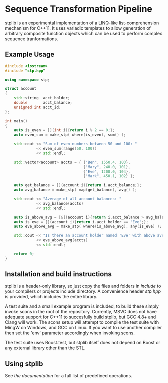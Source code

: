 Sequence Transformation Pipeline
===

stplib is an experimental implementation of a LINQ-like list-comprehension mechanism for C++11. It uses variadic templates to allow generation of arbitrary composite function objects which can be used to perform complex sequence tranformations.

Example Usage
---

```c++
#include <iostream>
#include "stp.hpp"

using namespace stp;

struct account
{
    std::string  acct_holder;
    double       acct_balance;
    unsigned int acct_id;
};

int main()
{
    auto is_even = [](int i){return i % 2 == 0;};
    auto even_sum = make_stp( where(is_even), sum() );

    std::cout << "Sum of even numbers between 50 and 100: "
              << even_sum(range(50, 100))
              << std::endl;

    std::vector<account> accts = { {"Ben", 1550.4, 103},
                                   {"Mary", 240.0, 101},
                                   {"Eve", 1200.0, 104},
                                   {"Mark", 450.1, 102} };

    auto get_balance = [](account i){return i.acct_balance;};
    auto avg_balance = make_stp( map(get_balance), avg() );

    std::cout << "Average of all account balances: "
              << avg_balance(accts)
              << std::endl;

    auto is_above_avg = [&](account i){return i.acct_balance > avg_balance(accts);};
    auto is_eve = [](account i){return i.acct_holder == "Eve";};
    auto eve_above_avg = make_stp( where(is_above_avg), any(is_eve) );

    std::cout << "Is there an account holder named 'Eve' with above average account balance: "
              << eve_above_avg(accts)
              << std::endl;

    return 0;
}
```

Installation and build instructions
---

stplib is a header-only library, so just copy the files and folders in *include* to your compilers or projects include directory. A convenience header *stp.hpp* is provided, which includes the entire library.

A test suite and a small example program is included, to build these simply invoke scons in the root of the repository. Currently, MSVC does not have adequate support for C++11 to succesfully build stplib, but GCC 4.8+ and Clang will work. The scons setup will attempt to compile the test suite with MingW on Windows, and GCC on Linux. If you want to use another compiler then set the 'env' parameter accordingly when invoking scons.

The test suite uses Boost.test, but stplib itself does not depend on Boost or any external library other than the STL.

Using stplib
---

See *the documentation* for a full list of predefined operations.
